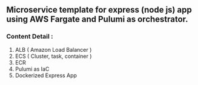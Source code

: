 ## Microservice template for express (node js) app using AWS Fargate and Pulumi as orchestrator.

### Content Detail :
1. ALB ( Amazon Load Balancer )
2. ECS ( Cluster, task, container )
3. ECR
4. Pulumi as IaC
5. Dockerized Express App